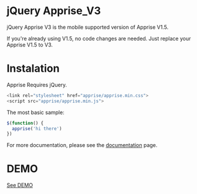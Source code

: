 # jQuery Apprise_V3
jQuery Apprise V3 is the mobile supported version of Apprise V1.5.

If you're already using V1.5, no code changes are needed. 
Just replace your Apprise V1.5 to V3.


# Instalation

Apprise Requires jQuery.

```js
<link rel="stylesheet" href="apprise/apprise.min.css">
<script src="apprise/apprise.min.js">
```
The most basic sample:

```js
$(function() {
  apprise('hi there')
})
```

For more documentation, please see the [documentation](https://exis9.github.io/Apprise_V3/apprise/sample.html) page.

# DEMO

[See DEMO](https://exis9.github.io/Apprise_V3/apprise/sample.html)
